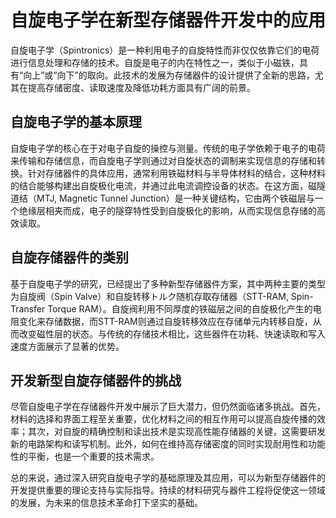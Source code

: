 # 自旋电子学在新型存储器件开发中的应用

自旋电子学（Spintronics）是一种利用电子的自旋特性而非仅仅依靠它们的电荷进行信息处理和存储的技术。自旋是电子的内在特性之一，类似于小磁铁，具有“向上”或“向下”的取向。此技术的发展为存储器件的设计提供了全新的思路，尤其在提高存储密度、读取速度及降低功耗方面具有广阔的前景。

## 自旋电子学的基本原理

自旋电子学的核心在于对电子自旋的操控与测量。传统的电子学依赖于电子的电荷来传输和存储信息，而自旋电子学则通过对自旋状态的调制来实现信息的存储和转换。针对存储器件的具体应用，通常利用铁磁材料与半导体材料的结合，这种材料的结合能够构建出自旋极化电流，并通过此电流调控设备的状态。在这方面，磁隧道结（MTJ, Magnetic Tunnel Junction）是一种关键结构，它由两个铁磁层与一个绝缘层相夹而成，电子的隧穿特性受到自旋极化的影响，从而实现信息存储的高效读取。

## 自旋存储器件的类别

基于自旋电子学的研究，已经提出了多种新型存储器件方案，其中两种主要的类型为自旋阀（Spin Valve）和自旋转移トルク随机存取存储器（STT-RAM, Spin-Transfer Torque RAM）。自旋阀利用不同厚度的铁磁层之间的自旋极化产生的电阻变化来存储数据，而STT-RAM则通过自旋转移效应在存储单元内转移自旋，从而改变磁性层的状态。与传统的存储技术相比，这些器件在功耗、快速读取和写入速度方面展示了显著的优势。

## 开发新型自旋存储器件的挑战

尽管自旋电子学在存储器件开发中展示了巨大潜力，但仍然面临诸多挑战。首先，材料的选择和界面工程至关重要，优化材料之间的相互作用可以提高自旋传播的效率；其次，对自旋的精确控制和读出技术是实现高性能存储器的关键，这需要研发新的电路架构和读写机制。此外，如何在维持高存储密度的同时实现耐用性和功能性的平衡，也是一个重要的技术需求。

总的来说，通过深入研究自旋电子学的基础原理及其应用，可以为新型存储器件的开发提供重要的理论支持与实际指导。持续的材料研究与器件工程将促使这一领域的发展，为未来的信息技术革命打下坚实的基础。